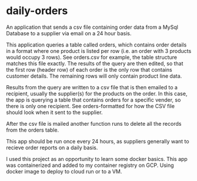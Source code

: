 # **daily-orders**

An application that sends a csv file containing order data from a MySql  Database to a supplier via email on a 24 hour basis.


This application queries a table called orders, which contains order details in a format where one product is listed per row (i.e. an order with 3 products would occupy 3 rows). See orders.csv for example, the table structure matches this file exactly. The results of the query are then edited, so that the first row (header row) of each order is the only row that contains customer details. The remaining rows will only contain product line data.

Results from the query are written to a csv file that is then emailed to a recipient, usually the supplier(s) for the products on the order. In this case, the app is querying a table that contains orders for a specific vender, so there is only one recipient. See orders-formatted for how the CSV file should look when it sent to the supplier.

After the csv file is mailed another function runs to delete all the records from the orders table.

This app should be run once every 24 hours, as suppliers generally want to recieve order reports on a daily basis.

I used this project as an opportunity to learn some docker basics. This app was containerized and added to my container registry on GCP. Using docker image to deploy to cloud run or to a VM. 
